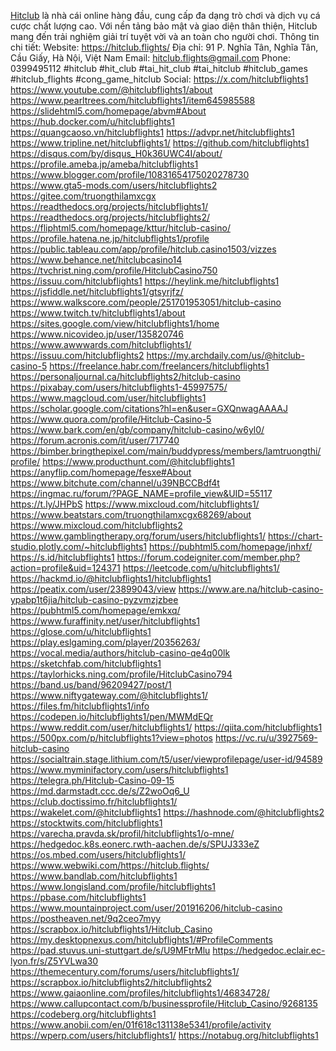 <a href="https://hitclub.flights/">Hitclub</a> là nhà cái online hàng đầu, cung cấp đa dạng trò chơi và dịch vụ cá cược chất lượng cao. Với nền tảng bảo mật và giao diện thân thiện, Hitclub mang đến trải nghiệm giải trí tuyệt vời và an toàn cho người chơi.
Thông tin chi tiết:
Website: <a href="https://hitclub.flights/">https://hitclub.flights/</a>
Địa chỉ: 91 P. Nghĩa Tân, Nghĩa Tân, Cầu Giấy, Hà Nội, Việt Nam
Email: hitclub.flights@gmail.com
Phone: 0399495112
#hitclub #hit_club #tai_hit_club #tai_hitclub #hitclub_games #hitclub_flights #cong_game_hitclub
Social: 
<a href="https://x.com/hitclubflights1">https://x.com/hitclubflights1</a>
<a href="https://www.youtube.com/@hitclubflights1/about">https://www.youtube.com/@hitclubflights1/about</a>
<a href="https://www.pearltrees.com/hitclubflights1/item645985588">https://www.pearltrees.com/hitclubflights1/item645985588</a>
<a href="https://slidehtml5.com/homepage/abvm#About">https://slidehtml5.com/homepage/abvm#About</a>
<a href="https://hub.docker.com/u/hitclubflights1">https://hub.docker.com/u/hitclubflights1</a>
<a href="https://quangcaoso.vn/hitclubflights1">https://quangcaoso.vn/hitclubflights1</a>
<a href="https://advpr.net/hitclubflights1">https://advpr.net/hitclubflights1</a>
<a href="https://www.tripline.net/hitclubflights1/">https://www.tripline.net/hitclubflights1/</a>
<a href="https://github.com/hitclubflights1">https://github.com/hitclubflights1</a>
<a href="https://disqus.com/by/disqus_H0k36UWC4I/about/">https://disqus.com/by/disqus_H0k36UWC4I/about/</a>
<a href="https://profile.ameba.jp/ameba/hitclubflights1">https://profile.ameba.jp/ameba/hitclubflights1</a>
<a href="https://www.blogger.com/profile/10831654175020278730">https://www.blogger.com/profile/10831654175020278730</a>
<a href="https://www.gta5-mods.com/users/hitclubflights2">https://www.gta5-mods.com/users/hitclubflights2</a>
<a href="https://gitee.com/truongthilamxcgx">https://gitee.com/truongthilamxcgx</a>
<a href="https://readthedocs.org/projects/hitclubflights1/">https://readthedocs.org/projects/hitclubflights1/</a>
<a href="https://readthedocs.org/projects/hitclubflights2/">https://readthedocs.org/projects/hitclubflights2/</a>
<a href="https://fliphtml5.com/homepage/kttur/hitclub-casino/">https://fliphtml5.com/homepage/kttur/hitclub-casino/</a>
<a href="https://profile.hatena.ne.jp/hitclubflights1/profile">https://profile.hatena.ne.jp/hitclubflights1/profile</a>
<a href="https://public.tableau.com/app/profile/hitclub.casino1503/vizzes">https://public.tableau.com/app/profile/hitclub.casino1503/vizzes</a>
<a href="https://www.behance.net/hitclubcasino14">https://www.behance.net/hitclubcasino14</a>
<a href="https://tvchrist.ning.com/profile/HitclubCasino750">https://tvchrist.ning.com/profile/HitclubCasino750</a>
<a href="https://issuu.com/hitclubflights1">https://issuu.com/hitclubflights1</a>
<a href="https://heylink.me/hitclubflights1">https://heylink.me/hitclubflights1</a>
<a href="https://jsfiddle.net/hitclubflights1/gtsyrjfz/">https://jsfiddle.net/hitclubflights1/gtsyrjfz/</a>
<a href="https://www.walkscore.com/people/251701953051/hitclub-casino">https://www.walkscore.com/people/251701953051/hitclub-casino</a>
<a href="https://www.twitch.tv/hitclubflights1/about">https://www.twitch.tv/hitclubflights1/about</a>
<a href="https://sites.google.com/view/hitclubflights1/home">https://sites.google.com/view/hitclubflights1/home</a>
<a href="https://www.nicovideo.jp/user/135820746">https://www.nicovideo.jp/user/135820746</a>
<a href="https://www.awwwards.com/hitclubflights1/">https://www.awwwards.com/hitclubflights1/</a>
<a href="https://issuu.com/hitclubflights2">https://issuu.com/hitclubflights2</a>
<a href="https://my.archdaily.com/us/@hitclub-casino-5">https://my.archdaily.com/us/@hitclub-casino-5</a>
<a href="https://freelance.habr.com/freelancers/hitclubflights1">https://freelance.habr.com/freelancers/hitclubflights1</a>
<a href="https://personaljournal.ca/hitclubflights2/hitclub-casino">https://personaljournal.ca/hitclubflights2/hitclub-casino</a>
<a href="https://pixabay.com/users/hitclubflights1-45997575/">https://pixabay.com/users/hitclubflights1-45997575/</a>
<a href="https://www.magcloud.com/user/hitclubflights1">https://www.magcloud.com/user/hitclubflights1</a>
<a href="https://scholar.google.com/citations?hl=en&user=GXQnwagAAAAJ">https://scholar.google.com/citations?hl=en&user=GXQnwagAAAAJ</a>
<a href="https://www.quora.com/profile/Hitclub-Casino-5">https://www.quora.com/profile/Hitclub-Casino-5</a>
<a href="https://www.bark.com/en/gb/company/hitclub-casino/w6yl0/">https://www.bark.com/en/gb/company/hitclub-casino/w6yl0/</a>
<a href="https://forum.acronis.com/it/user/717740">https://forum.acronis.com/it/user/717740</a>
<a href="https://bimber.bringthepixel.com/main/buddypress/members/lamtruongthi/profile/">https://bimber.bringthepixel.com/main/buddypress/members/lamtruongthi/profile/</a>
<a href="https://www.producthunt.com/@hitclubflights1">https://www.producthunt.com/@hitclubflights1</a>
<a href="https://anyflip.com/homepage/fesxe#About">https://anyflip.com/homepage/fesxe#About</a>
<a href="https://www.bitchute.com/channel/u39NBCCBdf4t">https://www.bitchute.com/channel/u39NBCCBdf4t</a>
<a href="https://ingmac.ru/forum/?PAGE_NAME=profile_view&UID=55117">https://ingmac.ru/forum/?PAGE_NAME=profile_view&UID=55117</a>
<a href="https://t.ly/JHPbS">https://t.ly/JHPbS</a>
<a href="https://www.mixcloud.com/hitclubflights1/">https://www.mixcloud.com/hitclubflights1/</a>
<a href="https://www.beatstars.com/truongthilamxcgx68269/about">https://www.beatstars.com/truongthilamxcgx68269/about</a>
<a href="https://www.mixcloud.com/hitclubflights2">https://www.mixcloud.com/hitclubflights2</a>
<a href="https://www.gamblingtherapy.org/forum/users/hitclubflights1/">https://www.gamblingtherapy.org/forum/users/hitclubflights1/</a>
<a href="https://chart-studio.plotly.com/~hitclubflights1">https://chart-studio.plotly.com/~hitclubflights1</a>
<a href="https://pubhtml5.com/homepage/jnhxf/">https://pubhtml5.com/homepage/jnhxf/</a>
<a href="https://s.id/hitclubflights1">https://s.id/hitclubflights1</a>
<a href="https://forum.codeigniter.com/member.php?action=profile&uid=124371">https://forum.codeigniter.com/member.php?action=profile&uid=124371</a>
<a href="https://leetcode.com/u/hitclubflights1/">https://leetcode.com/u/hitclubflights1/</a>
<a href="https://hackmd.io/@hitclubflights1/hitclubflights1">https://hackmd.io/@hitclubflights1/hitclubflights1</a>
<a href="https://peatix.com/user/23899043/view">https://peatix.com/user/23899043/view</a>
<a href="https://www.are.na/hitclub-casino-ypabp1t6jia/hitclub-casino-pyzvmzjzbee">https://www.are.na/hitclub-casino-ypabp1t6jia/hitclub-casino-pyzvmzjzbee</a>
<a href="https://pubhtml5.com/homepage/emkxq/">https://pubhtml5.com/homepage/emkxq/</a>
<a href="https://www.furaffinity.net/user/hitclubflights1">https://www.furaffinity.net/user/hitclubflights1</a>
<a href="https://glose.com/u/hitclubflights1">https://glose.com/u/hitclubflights1</a>
<a href="https://play.eslgaming.com/player/20356263/">https://play.eslgaming.com/player/20356263/</a>
<a href="https://vocal.media/authors/hitclub-casino-qe4q00lk">https://vocal.media/authors/hitclub-casino-qe4q00lk</a>
<a href="https://sketchfab.com/hitclubflights1">https://sketchfab.com/hitclubflights1</a>
<a href="https://taylorhicks.ning.com/profile/HitclubCasino794">https://taylorhicks.ning.com/profile/HitclubCasino794</a>
<a href="https://band.us/band/96209427/post/1">https://band.us/band/96209427/post/1</a>
<a href="https://www.niftygateway.com/@hitclubflights1/">https://www.niftygateway.com/@hitclubflights1/</a>
<a href="https://files.fm/hitclubflights1/info">https://files.fm/hitclubflights1/info</a>
<a href="https://codepen.io/hitclubflights1/pen/MWMdEQr">https://codepen.io/hitclubflights1/pen/MWMdEQr</a>
<a href="https://www.reddit.com/user/hitclubflights1/">https://www.reddit.com/user/hitclubflights1/</a>
<a href="https://qiita.com/hitclubflights1">https://qiita.com/hitclubflights1</a>
<a href="https://500px.com/p/hitclubflights1?view=photos">https://500px.com/p/hitclubflights1?view=photos</a>
<a href="https://vc.ru/u/3927569-hitclub-casino">https://vc.ru/u/3927569-hitclub-casino</a>
<a href="https://socialtrain.stage.lithium.com/t5/user/viewprofilepage/user-id/94589">https://socialtrain.stage.lithium.com/t5/user/viewprofilepage/user-id/94589</a>
<a href="https://www.myminifactory.com/users/hitclubflights1">https://www.myminifactory.com/users/hitclubflights1</a>
<a href="https://telegra.ph/Hitclub-Casino-09-15">https://telegra.ph/Hitclub-Casino-09-15</a>
<a href="https://md.darmstadt.ccc.de/s/Z2woOq6_U">https://md.darmstadt.ccc.de/s/Z2woOq6_U</a>
<a href="https://club.doctissimo.fr/hitclubflights1/">https://club.doctissimo.fr/hitclubflights1/</a>
<a href="https://wakelet.com/@hitclubflights1">https://wakelet.com/@hitclubflights1</a>
<a href="https://hashnode.com/@hitclubflights2">https://hashnode.com/@hitclubflights2</a>
<a href="https://stocktwits.com/hitclubflights1">https://stocktwits.com/hitclubflights1</a>
<a href="https://varecha.pravda.sk/profil/hitclubflights1/o-mne/">https://varecha.pravda.sk/profil/hitclubflights1/o-mne/</a>
<a href="https://hedgedoc.k8s.eonerc.rwth-aachen.de/s/SPUJ333eZ">https://hedgedoc.k8s.eonerc.rwth-aachen.de/s/SPUJ333eZ</a>
<a href="https://os.mbed.com/users/hitclubflights1/">https://os.mbed.com/users/hitclubflights1/</a>
<a href="https://www.webwiki.com/https://hitclub.flights/">https://www.webwiki.com/https://hitclub.flights/</a>
<a href="https://www.bandlab.com/hitclubflights1">https://www.bandlab.com/hitclubflights1</a>
<a href="https://www.longisland.com/profile/hitclubflights1">https://www.longisland.com/profile/hitclubflights1</a>
<a href="https://pbase.com/hitclubflights1">https://pbase.com/hitclubflights1</a>
<a href="https://www.mountainproject.com/user/201916206/hitclub-casino">https://www.mountainproject.com/user/201916206/hitclub-casino</a>
<a href="https://postheaven.net/9q2ceo7myy">https://postheaven.net/9q2ceo7myy</a>
<a href="https://scrapbox.io/hitclubflights1/Hitclub_Casino">https://scrapbox.io/hitclubflights1/Hitclub_Casino</a>
<a href="https://my.desktopnexus.com/hitclubflights1/#ProfileComments">https://my.desktopnexus.com/hitclubflights1/#ProfileComments</a>
<a href="https://pad.stuvus.uni-stuttgart.de/s/U9MFtrMlu">https://pad.stuvus.uni-stuttgart.de/s/U9MFtrMlu</a>
<a href="https://hedgedoc.eclair.ec-lyon.fr/s/Z5YVLwa30">https://hedgedoc.eclair.ec-lyon.fr/s/Z5YVLwa30</a>
<a href="https://themecentury.com/forums/users/hitclubflights1/">https://themecentury.com/forums/users/hitclubflights1/</a>
<a href="https://scrapbox.io/hitclubflights2/hitclubflights2">https://scrapbox.io/hitclubflights2/hitclubflights2</a>
<a href="https://www.gaiaonline.com/profiles/hitclubflights1/46834728/">https://www.gaiaonline.com/profiles/hitclubflights1/46834728/</a>
<a href="https://www.callupcontact.com/b/businessprofile/Hitclub_Casino/9268135">https://www.callupcontact.com/b/businessprofile/Hitclub_Casino/9268135</a>
<a href="https://codeberg.org/hitclubflights1">https://codeberg.org/hitclubflights1</a>
<a href="https://www.anobii.com/en/01f618c131138e5341/profile/activity">https://www.anobii.com/en/01f618c131138e5341/profile/activity</a>
<a href="https://wperp.com/users/hitclubflights1/">https://wperp.com/users/hitclubflights1/</a>
<a href="https://notabug.org/hitclubflights1">https://notabug.org/hitclubflights1</a>
